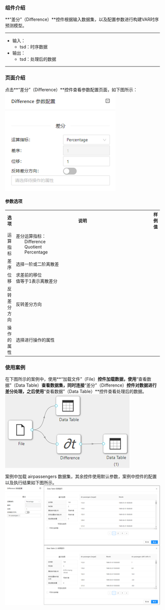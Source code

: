 ### 组件介绍
**“差分”（Difference）**控件根据输入数据集，以及配置参数进行构建VAR时序预测模型。

<hr/>

- 输入：
  - tsd：时序数据
- 输出：
  - tsd：处理后的数据

<hr/>


### 页面介绍
点击**“差分”（Difference）**控件查看参数配置页面，如下图所示：  
![param](/img/aistudio/time-series/difference/param.png)

#### 参数选项
<table>
  <tr>
    <th>选项</th>
    <th width="650">说明</th>
    <th>样例值</th>
  </tr>
  <tr>
      <td>运算指标</td> 
      <td>
      差分运算指标：<br/>
      &emsp;&emsp;Difference<br/>
      &emsp;&emsp;Quotient<br/>
      &emsp;&emsp;Percentage
      </td> 
      <td></td>
  </tr>
  <tr>
      <td>差序</td> 
      <td>
      选择一阶或二阶离散差
      </td> 
      <td></td>
  </tr>
  <tr>
      <td>位移</td> 
      <td>
      求差前的移位<br/>
      值等于1表示离散差分
      </td> 
      <td></td>
  </tr>
  <tr>
      <td>反转差分方向</td> 
      <td>
      反转差分方向
      </td> 
      <td></td>
  </tr>
  <tr>
      <td>操作的属性</td> 
      <td>
      选择进行操作的属性
      </td> 
      <td></td>
  </tr>
</table>

### 使用案例
在下图所示的案例中，使用**“加载文件”（File）**控件加载数据，使用**“查看数据”（Data Table）**查看数据集，同时连接**“差分”（Difference）**控件对数据进行差分处理，之后使用**“查看数据”（Data Table）**控件查看处理后的数据。  
![workflow](/img/aistudio/time-series/difference/workflow.png)

案例中加载 airpassengers 数据集，其余控件使用默认参数，案例中控件的配置以及执行结果如下图所示。   
![workflow-result](/img/aistudio/time-series/difference/workflow-result.png)